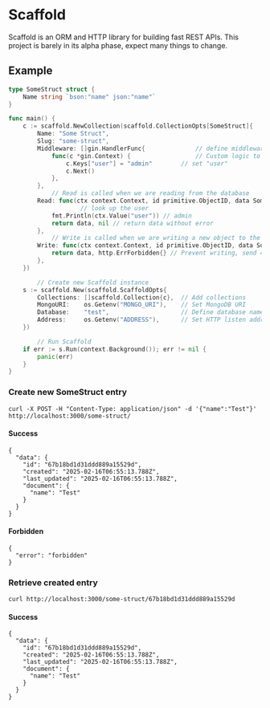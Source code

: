 # Scaffold
Scaffold is an ORM and HTTP library for building fast REST APIs. This project is barely in its alpha phase, expect many things to change.

## Example
```go
type SomeStruct struct {
	Name string `bson:"name" json:"name"`
}

func main() {
	c := scaffold.NewCollection(scaffold.CollectionOpts[SomeStruct]{
		Name: "Some Struct",
		Slug: "some-struct",
		Middleware: []gin.HandlerFunc{         		// define middleware
			func(c *gin.Context) {              	// Custom logic to lookup a user could go here
				c.Keys["user"] = "admin"        // set "user"
				c.Next()
			},
		},
        	// Read is called when we are reading from the database
		Read: func(ctx context.Context, id primitive.ObjectID, data SomeStruct) (SomeStruct, error) {
            		// look up the user
			fmt.Println(ctx.Value("user")) // admin
			return data, nil // return data without error
		},
        	// Write is called when we are writing a new object to the database
		Write: func(ctx context.Context, id primitive.ObjectID, data SomeStruct) (SomeStruct, error) {
			return data, http.ErrForbidden{} // Prevent writing, send 403 forbidden.
		},
	})

    	// Create new Scaffold instance
	s := scaffold.New(scaffold.ScaffoldOpts{
		Collections: []scaffold.Collection{c},  // Add collections
		MongoURI:    os.Getenv("MONGO_URI"),    // Set MongoDB URI
		Database:    "test",                    // Define database name
		Address:     os.Getenv("ADDRESS"),      // Set HTTP listen address
	})

    	// Run Scaffold
	if err := s.Run(context.Background()); err != nil {
		panic(err)
	}
}
```
### Create new SomeStruct entry
`curl -X POST -H "Content-Type: application/json" -d '{"name":"Test"}' http://localhost:3000/some-struct/`
#### Success
```
{
  "data": {
    "id": "67b18bd1d31ddd889a15529d",
    "created": "2025-02-16T06:55:13.788Z",
    "last_updated": "2025-02-16T06:55:13.788Z",
    "document": {
      "name": "Test"
    }
  }
}
```
#### Forbidden
```
{
  "error": "forbidden"
}
```
### Retrieve created entry
`curl http://localhost:3000/some-struct/67b18bd1d31ddd889a15529d`
#### Success
```
{
  "data": {
    "id": "67b18bd1d31ddd889a15529d",
    "created": "2025-02-16T06:55:13.788Z",
    "last_updated": "2025-02-16T06:55:13.788Z",
    "document": {
      "name": "Test"
    }
  }
}
```
